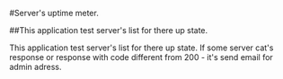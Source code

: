 #Server's uptime meter.

##This application test server's list for there up state.

This application test server's list for there up state. 
If some server cat's response or response with code different from 200 - it's send email for admin adress.
